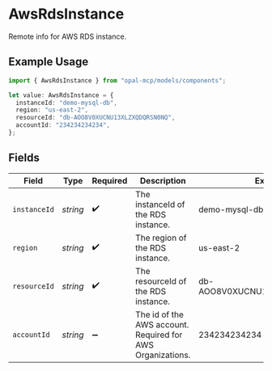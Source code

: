 # AwsRdsInstance

Remote info for AWS RDS instance.

## Example Usage

```typescript
import { AwsRdsInstance } from "opal-mcp/models/components";

let value: AwsRdsInstance = {
  instanceId: "demo-mysql-db",
  region: "us-east-2",
  resourceId: "db-AOO8V0XUCNU13XLZXQDQRSN0NQ",
  accountId: "234234234234",
};
```

## Fields

| Field                                                      | Type                                                       | Required                                                   | Description                                                | Example                                                    |
| ---------------------------------------------------------- | ---------------------------------------------------------- | ---------------------------------------------------------- | ---------------------------------------------------------- | ---------------------------------------------------------- |
| `instanceId`                                               | *string*                                                   | :heavy_check_mark:                                         | The instanceId of the RDS instance.                        | demo-mysql-db                                              |
| `region`                                                   | *string*                                                   | :heavy_check_mark:                                         | The region of the RDS instance.                            | us-east-2                                                  |
| `resourceId`                                               | *string*                                                   | :heavy_check_mark:                                         | The resourceId of the RDS instance.                        | db-AOO8V0XUCNU13XLZXQDQRSN0NQ                              |
| `accountId`                                                | *string*                                                   | :heavy_minus_sign:                                         | The id of the AWS account. Required for AWS Organizations. | 234234234234                                               |